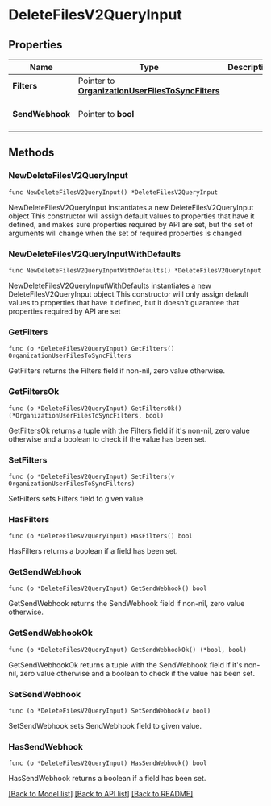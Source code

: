 # DeleteFilesV2QueryInput

## Properties

Name | Type | Description | Notes
------------ | ------------- | ------------- | -------------
**Filters** | Pointer to [**OrganizationUserFilesToSyncFilters**](OrganizationUserFilesToSyncFilters.md) |  | [optional] 
**SendWebhook** | Pointer to **bool** |  | [optional] [default to false]

## Methods

### NewDeleteFilesV2QueryInput

`func NewDeleteFilesV2QueryInput() *DeleteFilesV2QueryInput`

NewDeleteFilesV2QueryInput instantiates a new DeleteFilesV2QueryInput object
This constructor will assign default values to properties that have it defined,
and makes sure properties required by API are set, but the set of arguments
will change when the set of required properties is changed

### NewDeleteFilesV2QueryInputWithDefaults

`func NewDeleteFilesV2QueryInputWithDefaults() *DeleteFilesV2QueryInput`

NewDeleteFilesV2QueryInputWithDefaults instantiates a new DeleteFilesV2QueryInput object
This constructor will only assign default values to properties that have it defined,
but it doesn't guarantee that properties required by API are set

### GetFilters

`func (o *DeleteFilesV2QueryInput) GetFilters() OrganizationUserFilesToSyncFilters`

GetFilters returns the Filters field if non-nil, zero value otherwise.

### GetFiltersOk

`func (o *DeleteFilesV2QueryInput) GetFiltersOk() (*OrganizationUserFilesToSyncFilters, bool)`

GetFiltersOk returns a tuple with the Filters field if it's non-nil, zero value otherwise
and a boolean to check if the value has been set.

### SetFilters

`func (o *DeleteFilesV2QueryInput) SetFilters(v OrganizationUserFilesToSyncFilters)`

SetFilters sets Filters field to given value.

### HasFilters

`func (o *DeleteFilesV2QueryInput) HasFilters() bool`

HasFilters returns a boolean if a field has been set.

### GetSendWebhook

`func (o *DeleteFilesV2QueryInput) GetSendWebhook() bool`

GetSendWebhook returns the SendWebhook field if non-nil, zero value otherwise.

### GetSendWebhookOk

`func (o *DeleteFilesV2QueryInput) GetSendWebhookOk() (*bool, bool)`

GetSendWebhookOk returns a tuple with the SendWebhook field if it's non-nil, zero value otherwise
and a boolean to check if the value has been set.

### SetSendWebhook

`func (o *DeleteFilesV2QueryInput) SetSendWebhook(v bool)`

SetSendWebhook sets SendWebhook field to given value.

### HasSendWebhook

`func (o *DeleteFilesV2QueryInput) HasSendWebhook() bool`

HasSendWebhook returns a boolean if a field has been set.


[[Back to Model list]](../README.md#documentation-for-models) [[Back to API list]](../README.md#documentation-for-api-endpoints) [[Back to README]](../README.md)


